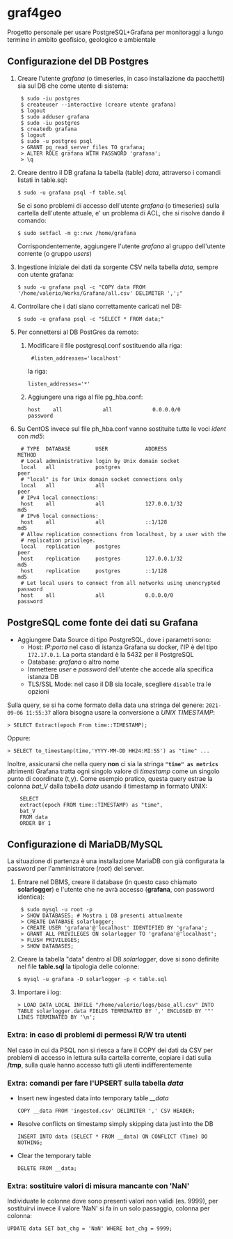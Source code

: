 # graf4geo
Progetto personale per usare PostgreSQL+Grafana per monitoraggi a lungo termine in ambito geofisico, geologico e ambientale

## Configurazione del DB Postgres

1. Creare l'utente *grafana* (o timeseries, in caso installazione da pacchetti) sia sul DB che come utente di sistema:

        $ sudo -iu postgres
        $ createuser --interactive (creare utente grafana)
        $ logout
        $ sudo adduser grafana
        $ sudo -iu postgres
        $ createdb grafana
        $ logout
        $ sudo -u postgres psql
        > GRANT pg_read_server_files TO grafana;
        > ALTER ROLE grafana WITH PASSWORD 'grafana';
        > \q

2. Creare dentro il DB grafana la tabella (table) *data*, attraverso i comandi listati in table.sql:

	`$ sudo -u grafana psql -f table.sql`
  
	Se ci sono problemi di accesso dell'utente *grafana* (o timeseries) sulla cartella dell'utente attuale, e' un problema
	di ACL, che si risolve dando il comando:
	
	`$ sudo setfacl -m g::rwx /home/grafana`
	
    Corrispondentemente, aggiungere l'utente *grafana* al gruppo dell'utente corrente (o gruppo _users_)


3. Ingestione iniziale dei dati da sorgente CSV nella tabella *data*, sempre con utente grafana:

	`$ sudo -u grafana psql -c "COPY data FROM '/home/valerio/Works/Grafana/all.csv' DELIMITER ',';"`


4. Controllare che i dati siano correttamente caricati nel DB:

	`$ sudo -u grafana psql -c "SELECT * FROM data;"`


4. Per connettersi al DB PostGres da remoto:
	1. Modificare il file postgresql.conf sostituendo alla riga:

	   ` #listen_addresses='localhost'`

	   la riga:

	   `listen_addresses='*'`

	2. Aggiungere una riga al file pg_hba.conf:

	   `host    all             all             0.0.0.0/0               password`

5. Su CentOS invece sul file ph_hba.conf vanno sostituite tutte le voci *ident* con *md5*:

        # TYPE  DATABASE        USER            ADDRESS                 METHOD
        # Local admninistrative login by Unix domain socket
        local   all             postgres                                peer
        # "local" is for Unix domain socket connections only
        local   all             all                                     peer
        # IPv4 local connections:
        host    all             all             127.0.0.1/32            md5
        # IPv6 local connections:
        host    all             all             ::1/128                 md5
        # Allow replication connections from localhost, by a user with the
        # replication privilege.
        local   replication     postgres                                peer
        host    replication     postgres        127.0.0.1/32            md5
        host    replication     postgres        ::1/128                 md5
        # Let local users to connect from all networks using unencrypted password
        host    all             all             0.0.0.0/0               password


## PostgreSQL come fonte dei dati su Grafana

- Aggiungere Data Source di tipo PostgreSQL, dove i parametri sono:
    - Host: *IP:porta*  nel caso di istanza Grafana su docker, l'IP è del tipo `172.17.0.1`. La porta standard è la 5432 per il PostgreSQL
    - Database: *grafana* o altro nome
    - Immettere _user_ e _password_ dell'utente che accede alla specifica istanza DB
    - TLS/SSL Mode: nel caso il DB sia locale, scegliere `disable` tra le opzioni

Sulla query, se si ha come formato della data una stringa del genere: `2021-09-06 11:55:37` allora bisogna usare la conversione a _UNIX TIMESTAMP_:

`> SELECT Extract(epoch From time::TIMESTAMP);`

Oppure:

`> SELECT to_timestamp(time,'YYYY-MM-DD HH24:MI:SS') as "time" ...`

Inoltre, assicurarsi che nella query **non** ci sia la stringa **`"time" as metrics`** altrimenti Grafana tratta ogni singolo valore di _timestamp_ come un singolo punto di coordinate (t,y).
Come esempio pratico, questa query estrae la colonna *bat_V* dalla tabella _data_ usando il timestamp in formato UNIX:

        SELECT
        extract(epoch FROM time::TIMESTAMP) as "time",
        bat_V
        FROM data
        ORDER BY 1

## Configurazione di MariaDB/MySQL

La situazione di partenza è una installazione MariaDB con già configurata la password per l'amministratore (_root_) del server.

1. Entrare nel DBMS, creare il database (in questo caso chiamato **solarlogger**) e l'utente che ne avrà accesso (**grafana**, con password identica):

        $ sudo mysql -u root -p
        > SHOW DATABASES; # Mostra i DB presenti attualmente
        > CREATE DATABASE solarlogger;
        > CREATE USER 'grafana'@'localhost' IDENTIFIED BY 'grafana';
        > GRANT ALL PRIVILEGES ON solarlogger TO 'grafana'@'localhost';
        > FLUSH PRIVILEGES;
        > SHOW DATABASES;

2. Creare la tabella "data" dentro al DB _solarlogger_, dove si sono definite nel file **table.sql** la tipologia delle colonne:

    `$ mysql -u grafana -D solarlogger -p < table.sql`

3. Importare i log:

    `> LOAD DATA LOCAL INFILE "/home/valerio/logs/base_all.csv" INTO TABLE solarlogger.data FIELDS TERMINATED BY ',' ENCLOSED BY '"' LINES TERMINATED BY '\n';`
    



### Extra: in caso di problemi di permessi R/W tra utenti
Nel caso in cui da PSQL non si riesca a fare il COPY dei dati da CSV per problemi di accesso in lettura sulla cartella corrente, copiare i dati sulla **/tmp**, sulla quale hanno accesso tutti gli utenti indifferentemente


### Extra: comandi per fare l'UPSERT sulla tabella *data*
- Insert new ingested data into temporary table *__data*

	`COPY __data FROM 'ingested.csv' DELIMITER ',' CSV HEADER;`
	
- Resolve conflicts on timestamp simply skipping data just into the DB

	`INSERT INTO data (SELECT * FROM __data) ON CONFLICT (Time) DO NOTHING;`
	
- Clear the temporary table

	`DELETE FROM __data;`

### Extra: sostituire valori di misura mancante con 'NaN'

Individuate le colonne dove sono presenti valori non validi (es. 9999), per sostituirvi invece il valore 'NaN' si fa in un solo passaggio, colonna per colonna:

`UPDATE data SET bat_chg = 'NaN' WHERE bat_chg = 9999;`
